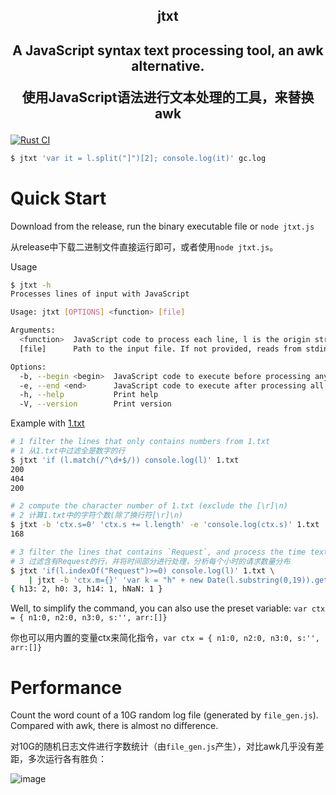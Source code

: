 <center>
    <h2>jtxt<h2>
    <p>A JavaScript syntax text processing tool, an awk alternative.</p>
    <p>使用JavaScript语法进行文本处理的工具，来替换awk</p>
</center>

[![Rust CI](https://github.com/sunwu51/jtxt/actions/workflows/js.yml/badge.svg)](https://github.com/sunwu51/jtxt/actions/workflows/js.yml)

```bash
$ jtxt 'var it = l.split("]")[2]; console.log(it)' gc.log
```

# Quick Start
Download from the release, run the binary executable file or `node jtxt.js`

从release中下载二进制文件直接运行即可，或者使用`node jtxt.js`。

Usage
```bash
$ jtxt -h
Processes lines of input with JavaScript

Usage: jtxt [OPTIONS] <function> [file]

Arguments:
  <function>  JavaScript code to process each line, l is the origin string
  [file]      Path to the input file. If not provided, reads from stdin.

Options:
  -b, --begin <begin>  JavaScript code to execute before processing any lines
  -e, --end <end>      JavaScript code to execute after processing all lines
  -h, --help           Print help
  -V, --version        Print version
```
Example with [1.txt](./1.txt)
```bash
# 1 filter the lines that only contains numbers from 1.txt
# 1 从1.txt中过滤全是数字的行
$ jtxt 'if (l.match(/^\d+$/)) console.log(l)' 1.txt
200
404
200

# 2 compute the character number of 1.txt (exclude the [\r]\n)
# 2 计算1.txt中的字符个数(除了换行符[\r]\n)
$ jtxt -b 'ctx.s=0' 'ctx.s += l.length' -e 'console.log(ctx.s)' 1.txt
168

# 3 filter the lines that contains `Request`, and process the time text, then analyze the distribution of quantity per hour
# 3 过滤含有Request的行，并将时间部分进行处理，分析每个小时的请求数量分布
$ jtxt 'if(l.indexOf("Request")>=0) console.log(l)' 1.txt \
    | jtxt -b 'ctx.m={}' 'var k = "h" + new Date(l.substring(0,19)).getHours(); if(!ctx.m[k]) ctx.m[k]=0; ctx.m[k]++' -e 'console.log(ctx.m)' 1.txt
{ h13: 2, h0: 3, h14: 1, hNaN: 1 }
```

Well, to simplify the command, you can also use the preset variable: `var ctx = { n1:0, n2:0, n3:0, s:'', arr:[]}`

你也可以用内置的变量ctx来简化指令，`var ctx = { n1:0, n2:0, n3:0, s:'', arr:[]}`

# Performance
Count the word count of a 10G random log file (generated by `file_gen.js`). Compared with awk, there is almost no difference. 

对10G的随机日志文件进行字数统计（由`file_gen.js`产生），对比awk几乎没有差距，多次运行各有胜负：

![image](https://i.imgur.com/jFaFmXa.png)
